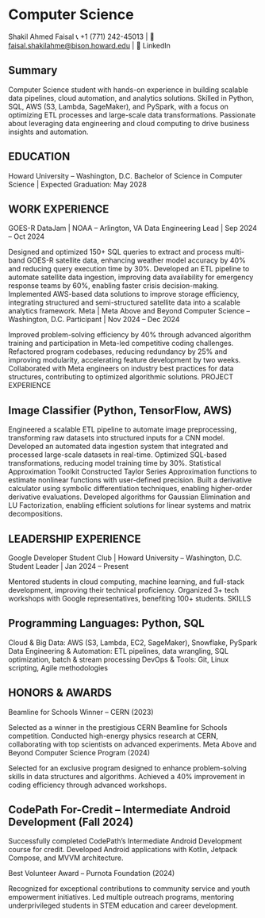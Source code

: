 # Computer Science
Shakil Ahmed Faisal
📞 +1 (771) 242-45013 | 📧 faisal.shakilahme@bison.howard.edu | 🔗 LinkedIn

## Summary
Computer Science student with hands-on experience in building scalable data pipelines, cloud automation, and analytics solutions. Skilled in Python, SQL, AWS (S3, Lambda, SageMaker), and PySpark, with a focus on optimizing ETL processes and large-scale data transformations. Passionate about leveraging data engineering and cloud computing to drive business insights and automation.

## EDUCATION
Howard University – Washington, D.C.
Bachelor of Science in Computer Science | Expected Graduation: May 2028

## WORK EXPERIENCE
GOES-R DataJam | NOAA – Arlington, VA
 Data Engineering Lead | Sep 2024 – Oct 2024

Designed and optimized 150+ SQL queries to extract and process multi-band GOES-R satellite data, enhancing weather model accuracy by 40% and reducing query execution time by 30%.
Developed an ETL pipeline to automate satellite data ingestion, improving data availability for emergency response teams by 60%, enabling faster crisis decision-making.
Implemented AWS-based data solutions to improve storage efficiency, integrating structured and semi-structured satellite data into a scalable analytics framework.
Meta | Meta Above and Beyond Computer Science – Washington, D.C.
 Participant | Nov 2024 – Dec 2024

Improved problem-solving efficiency by 40% through advanced algorithm training and participation in Meta-led competitive coding challenges.
Refactored program codebases, reducing redundancy by 25% and improving modularity, accelerating feature development by two weeks.
Collaborated with Meta engineers on industry best practices for data structures, contributing to optimized algorithmic solutions.
PROJECT EXPERIENCE

## Image Classifier (Python, TensorFlow, AWS)
Engineered a scalable ETL pipeline to automate image preprocessing, transforming raw datasets into structured inputs for a CNN model.
Developed an automated data ingestion system that integrated and processed large-scale datasets in real-time.
Optimized SQL-based transformations, reducing model training time by 30%.
Statistical Approximation Toolkit
Constructed Taylor Series Approximation functions to estimate nonlinear functions with user-defined precision.
Built a derivative calculator using symbolic differentiation techniques, enabling higher-order derivative evaluations.
Developed algorithms for Gaussian Elimination and LU Factorization, enabling efficient solutions for linear systems and matrix decompositions.

## LEADERSHIP EXPERIENCE
Google Developer Student Club | Howard University – Washington, D.C.
Student Leader | Jan 2024 – Present

Mentored students in cloud computing, machine learning, and full-stack development, improving their technical proficiency.
Organized 3+ tech workshops with Google representatives, benefiting 100+ students.
SKILLS
## Programming Languages: Python, SQL
 Cloud & Big Data: AWS (S3, Lambda, EC2, SageMaker), Snowflake, PySpark
 Data Engineering & Automation: ETL pipelines, data wrangling, SQL optimization, batch & stream processing
 DevOps & Tools: Git, Linux scripting, Agile methodologies

## HONORS & AWARDS
 Beamline for Schools Winner – CERN (2023)

Selected as a winner in the prestigious CERN Beamline for Schools competition.
Conducted high-energy physics research at CERN, collaborating with top scientists on advanced experiments.
 Meta Above and Beyond Computer Science Program (2024)

Selected for an exclusive program designed to enhance problem-solving skills in data structures and algorithms.
Achieved a 40% improvement in coding efficiency through advanced workshops.

 ## CodePath For-Credit – Intermediate Android Development (Fall 2024)
Successfully completed CodePath’s Intermediate Android Development course for credit.
Developed Android applications with Kotlin, Jetpack Compose, and MVVM architecture.

 Best Volunteer Award – Purnota Foundation (2024)

Recognized for exceptional contributions to community service and youth empowerment initiatives.
Led multiple outreach programs, mentoring underprivileged students in STEM education and career development.
